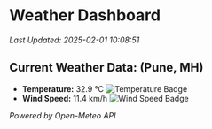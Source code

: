 
# Weather Dashboard

_Last Updated: 2025-02-01 10:08:51_

## Current Weather Data: (Pune, MH)
- **Temperature:** 32.9 °C ![Temperature Badge](https://img.shields.io/badge/Temperature-High%20Temp-orange)
- **Wind Speed:** 11.4 km/h ![Wind Speed Badge](https://img.shields.io/badge/Wind%20Speed-Low%20Wind-blue)

*Powered by Open-Meteo API*

